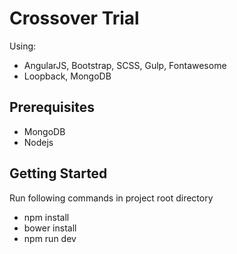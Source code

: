 # Crossover Trial
Using:
* AngularJS, Bootstrap, SCSS, Gulp, Fontawesome
* Loopback, MongoDB

## Prerequisites
* MongoDB
* Nodejs

## Getting Started
Run following commands in project root directory
* npm install
* bower install
* npm run dev
